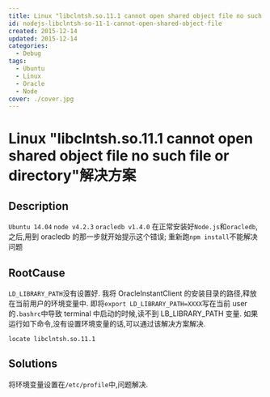```yaml
---
title: Linux "libclntsh.so.11.1 cannot open shared object file no such file or directory"解决方案
id: nodejs-libclntsh-so-11-1-cannot-open-shared-object-file
created: 2015-12-14
updated: 2015-12-14
categories:
  - Debug
tags:
  - Ubuntu
  - Linux
  - Oracle
  - Node
cover: ./cover.jpg
---
```


# Linux "libclntsh.so.11.1 cannot open shared object file no such file or directory"解决方案

## Description

`Ubuntu 14.04` `node v4.2.3` `oracledb v1.4.0` 在正常安装好`Node.js`和`oracledb`,之后,用到 oracledb 的那一步就开始提示这个错误; 重新跑`npm install`不能解决问题

## RootCause

`LD_LIBRARY_PATH`没有设置好. 我将 OracleInstantClient 的安装目录的路径,释放在当前用户的环境变量中. 即将`export LD_LIBRARY_PATH=XXXX`写在当前 user 的`.bashrc`中导致 terminal 中启动的时候,读不到 LB_LIBRARY_PATH 变量. 如果运行如下命令,没有设置环境变量的话,可以通过该解决方案解决.

```
locate libclntsh.so.11.1
```

## Solutions

将环境变量设置在`/etc/profile`中,问题解决.
